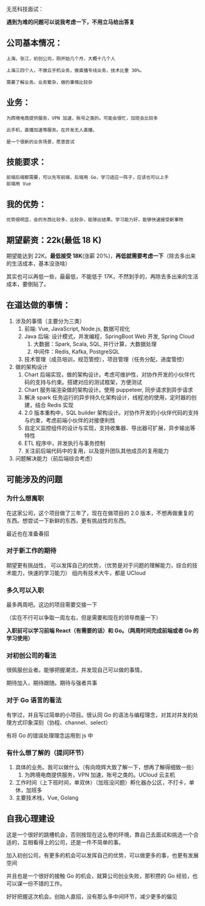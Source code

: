 无觅科技面试：

**遇到为难的问题可以说我考虑一下，不用立马给出答复**

## 公司基本情况：
    上海，张江，初创公司，刚开始几个月，大概十几个人
    
    上海三四个人，不做云手机业务，做直播专线业务，技术比重 30%。
    
    需要了解业务。业务繁杂，做的事情比较杂
## 业务：
    为跨境电商提供服务，VPN 加速，账号之类的。可能会很忙，加班会比较多
    
    云手机，直播加速等服务。在开发无人直播。
    
    是一个很新的业务场景，愿意尝试
## 技能要求：
    前端后端都需要，可以先写前端，后端用 Go，学习适应一阵子，应该也可以上手
    前端用 Vue 
## 我的优势：
    优势很明显，会的东西比较多，比较杂，能够出结果。学习能力好，能够快速接受新事物

## 期望薪资：22k(最低 18 K)

期望能达到 22K。**最低接受 18K**(涨薪 20%)，**再低就需要考虑一下**（除去多出来的生活成本，基本没涨啥）

其实也可以再低一些，最最低，不能低于 17K，不然到手的，再除去多出来的生活成本，要倒贴了。

## 在道达做的事情：
1. 涉及的事情（主要分为三类）
   1. 前端: Vue, JavaScript, Node.js, 数据可视化
   2. Java 后端: 设计模式，并发编程，SpringBoot Web 开发, Spring Cloud
       1. 大数据：Spark, Scala, SQL, 并行计算，大数据处理
       2. 中间件：Redis, Kafka, PostgreSQL
   3. 技术管理（成员培训，规范管控），项目管理（任务分配，进度管控）
2. 做的架构设计
   1. Chart 后端实现，做的架构设计。考虑可维护性，对协作开发的小伙伴代码的支持与约束。搭建对应的测试框架，方便测试
   2. Chart 服务端渲染做的架构设计。使用 puppeteer, 同步请求到异步请求
   3. 解决 spark 任务运行的异步持久化架构设计，线程池的使用，定时器的创建，结合 Redis 实现
   4. 2.0 版本重构中，SQL builder 架构设计。对协作开发的小伙伴代码的支持与约束，考虑前端小伙伴的对接便利性
   5. 自定义监控组件的设计与实现，支持收集器、导出器可扩展，异步输出等特性
   6. ETL 程序中，并发执行与事务控制
   7. 关注前后端代码中的复用，以及提升团队其他成员的复用能力
3. 问题解决能力（前后端综合考虑）

## 可能涉及的问题


### 为什么想离职

在这家公司，这个项目做了三年了，现在在做项目的 2.0 版本，不想再做重复的东西。想尝试一下新鲜的东西，更有挑战性的东西。

最近也在准备春招

### 对于新工作的期待

期望更有挑战性，
可以发挥自己的优势，（优势是对于问题的理解能力，综合的技术能力，快速的学习能力）
组内有技术大牛，都是 UCloud

### 多久可以入职

最多两周吧。这边的项目需要交接一下

（实在不行可以争取一周左右，但是需要和现在的领导商量一下）

**入职前可以学习前端 React（有需要的话）和 Go。（两周时间完成前端或者 Go 的学习使用）**

### 对初创公司的看法

很佩服创业者。能够把握潮流，并发现自己可以做的事情，

期待加入，期待跟随。期待与强者共事

### 对于 Go 语言的看法

有学过，并且写过简单的小项目。很认同 Go 的语法与编程理念，对其对并发的处理方式印象深刻（协程、channel、select）



有将 Go 的错误处理理念运用到 js 中

### 有什么想了解的（提问环节）

1. 具体的业务。我可以做什么（有向晓辉大致了解一下，想再了解得细致一些）
   1. 为跨境电商提供服务，VPN 加速，账号之类的。UCloud 云主机
2. 工作时间（上下班时间，单双休）（加班没问题）孵化器办公区，不打卡，单休，加班多
3. 主要技术栈，Vue, Golang



## 自我心理建设

这是一个很好的跳槽机会，否则按现在这么卷的环境，靠自己去面试和挑选一个合适的，互相看得上的公司，还是一件不简单的事。

加入初创公司，有更多的机会可以发挥自己的优势，可以做更多的事，也更有发展空间

并且也是一个很好的接触 Go 的机会，就算公司创业失败，那积攒的 Go 经验，也可以谋一份不错的工作。

好好把握这次机会。创始人直招，没有那么多中间环节，减少更多的偏见
